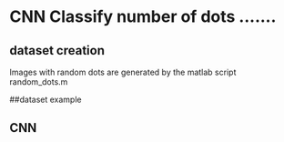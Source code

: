 # CNN Classify number of dots .......

## dataset creation
Images with random dots are generated by the matlab script random_dots.m

##dataset example 


## CNN
